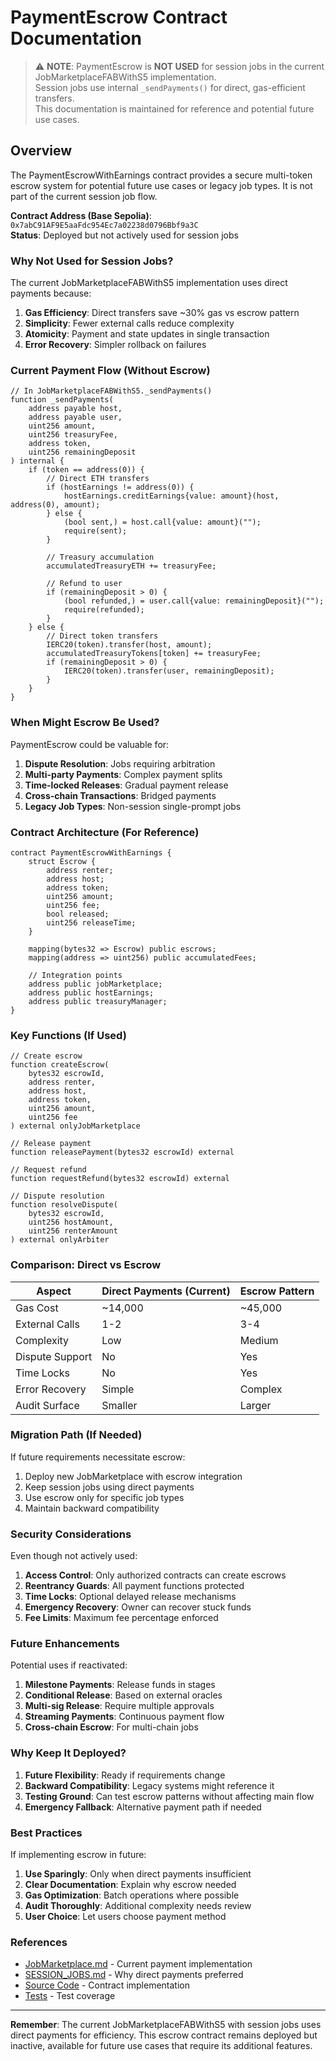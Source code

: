 # PaymentEscrow Contract Documentation

> ⚠️ **NOTE**: PaymentEscrow is **NOT USED** for session jobs in the current JobMarketplaceFABWithS5 implementation.  
> Session jobs use internal `_sendPayments()` for direct, gas-efficient transfers.  
> This documentation is maintained for reference and potential future use cases.

## Overview

The PaymentEscrowWithEarnings contract provides a secure multi-token escrow system for potential future use cases or legacy job types. It is not part of the current session job flow.

**Contract Address (Base Sepolia)**: `0x7abC91AF9E5aaFdc954Ec7a02238d0796Bbf9a3C`  
**Status**: Deployed but not actively used for session jobs

### Why Not Used for Session Jobs?

The current JobMarketplaceFABWithS5 implementation uses direct payments because:

1. **Gas Efficiency**: Direct transfers save ~30% gas vs escrow pattern
2. **Simplicity**: Fewer external calls reduce complexity
3. **Atomicity**: Payment and state updates in single transaction
4. **Error Recovery**: Simpler rollback on failures

### Current Payment Flow (Without Escrow)

```solidity
// In JobMarketplaceFABWithS5._sendPayments()
function _sendPayments(
    address payable host,
    address payable user,
    uint256 amount,
    uint256 treasuryFee,
    address token,
    uint256 remainingDeposit
) internal {
    if (token == address(0)) {
        // Direct ETH transfers
        if (hostEarnings != address(0)) {
            hostEarnings.creditEarnings{value: amount}(host, address(0), amount);
        } else {
            (bool sent,) = host.call{value: amount}("");
            require(sent);
        }
        
        // Treasury accumulation
        accumulatedTreasuryETH += treasuryFee;
        
        // Refund to user
        if (remainingDeposit > 0) {
            (bool refunded,) = user.call{value: remainingDeposit}("");
            require(refunded);
        }
    } else {
        // Direct token transfers
        IERC20(token).transfer(host, amount);
        accumulatedTreasuryTokens[token] += treasuryFee;
        if (remainingDeposit > 0) {
            IERC20(token).transfer(user, remainingDeposit);
        }
    }
}
```

### When Might Escrow Be Used?

PaymentEscrow could be valuable for:

1. **Dispute Resolution**: Jobs requiring arbitration
2. **Multi-party Payments**: Complex payment splits
3. **Time-locked Releases**: Gradual payment release
4. **Cross-chain Transactions**: Bridged payments
5. **Legacy Job Types**: Non-session single-prompt jobs

### Contract Architecture (For Reference)

```solidity
contract PaymentEscrowWithEarnings {
    struct Escrow {
        address renter;
        address host;
        address token;
        uint256 amount;
        uint256 fee;
        bool released;
        uint256 releaseTime;
    }
    
    mapping(bytes32 => Escrow) public escrows;
    mapping(address => uint256) public accumulatedFees;
    
    // Integration points
    address public jobMarketplace;
    address public hostEarnings;
    address public treasuryManager;
}
```

### Key Functions (If Used)

```solidity
// Create escrow
function createEscrow(
    bytes32 escrowId,
    address renter,
    address host,
    address token,
    uint256 amount,
    uint256 fee
) external onlyJobMarketplace

// Release payment
function releasePayment(bytes32 escrowId) external

// Request refund
function requestRefund(bytes32 escrowId) external

// Dispute resolution
function resolveDispute(
    bytes32 escrowId,
    uint256 hostAmount,
    uint256 renterAmount
) external onlyArbiter
```

### Comparison: Direct vs Escrow

| Aspect | Direct Payments (Current) | Escrow Pattern |
|--------|--------------------------|----------------|
| Gas Cost | ~14,000 | ~45,000 |
| External Calls | 1-2 | 3-4 |
| Complexity | Low | Medium |
| Dispute Support | No | Yes |
| Time Locks | No | Yes |
| Error Recovery | Simple | Complex |
| Audit Surface | Smaller | Larger |

### Migration Path (If Needed)

If future requirements necessitate escrow:

1. Deploy new JobMarketplace with escrow integration
2. Keep session jobs using direct payments
3. Use escrow only for specific job types
4. Maintain backward compatibility

### Security Considerations

Even though not actively used:

1. **Access Control**: Only authorized contracts can create escrows
2. **Reentrancy Guards**: All payment functions protected
3. **Time Locks**: Optional delayed release mechanisms
4. **Emergency Recovery**: Owner can recover stuck funds
5. **Fee Limits**: Maximum fee percentage enforced

### Future Enhancements

Potential uses if reactivated:

1. **Milestone Payments**: Release funds in stages
2. **Conditional Release**: Based on external oracles
3. **Multi-sig Release**: Require multiple approvals
4. **Streaming Payments**: Continuous payment flow
5. **Cross-chain Escrow**: For multi-chain jobs

### Why Keep It Deployed?

1. **Future Flexibility**: Ready if requirements change
2. **Backward Compatibility**: Legacy systems might reference it
3. **Testing Ground**: Can test escrow patterns without affecting main flow
4. **Emergency Fallback**: Alternative payment path if needed

### Best Practices

If implementing escrow in future:

1. **Use Sparingly**: Only when direct payments insufficient
2. **Clear Documentation**: Explain why escrow needed
3. **Gas Optimization**: Batch operations where possible
4. **Audit Thoroughly**: Additional complexity needs review
5. **User Choice**: Let users choose payment method

### References

- [JobMarketplace.md](./JobMarketplace.md) - Current payment implementation
- [SESSION_JOBS.md](../../SESSION_JOBS.md) - Why direct payments preferred
- [Source Code](../../../src/PaymentEscrowWithEarnings.sol) - Contract implementation
- [Tests](../../../test/PaymentEscrow/) - Test coverage

---

**Remember**: The current JobMarketplaceFABWithS5 with session jobs uses direct payments for efficiency. This escrow contract remains deployed but inactive, available for future use cases that require its additional features.